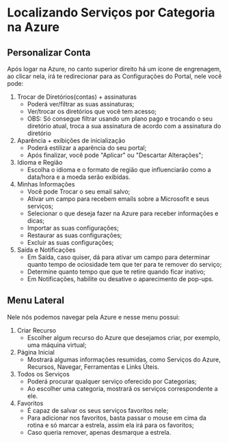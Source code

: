 # Localizando Serviços por Categoria na Azure
## Personalizar Conta
Após logar na Azure, no canto superior direito há um ícone de engrenagem, ao clicar nela, irá te redirecionar para as Configurações do Portal, nele você pode:
1. Trocar de Diretórios(contas) + assinaturas
   - Poderá ver/filtrar as suas assinaturas;
   - Ver/trocar os diretórios que você tem acesso;
   - OBS: Só consegue filtrar usando um plano pago e trocando o seu diretório atual, troca a sua assinatura de acordo com a assinatura do diretório
2. Aparência + exibições de inicialização
   - Poderá estilizar a aparência do seu portal;
   - Após finalizar, você pode "Aplicar" ou "Descartar Alterações";
3. Idioma e Região
   - Escolha o idioma e o formato de região que influenciarão como a data/hora e a moeda serão exibidas.
4. Minhas Informações
   - Você pode Trocar o seu email salvo;
   - Ativar um campo para recebem emails sobre a Microsofit e seus serviços;
   - Selecionar o que deseja fazer na Azure para receber informações e dicas;
   - Importar as suas configurações;
   - Restaurar as suas configurações;
   - Excluir as suas configurações;
5. Saída e Notificações
   - Em Saída, caso quiser, dá para ativar um campo para determinar quanto tempo de ociosidade tem que ter para te remover do serviço;
   - Determine quanto tempo que que te retire quando ficar inativo;
   - Em Notificações, habilite ou desative o aparecimento de pop-ups.

## Menu Lateral
Nele nós podemos navegar pela Azure e nesse menu possui:
1. Criar Recurso
   - Escolher algum recurso do Azure que desejamos criar, por exemplo, uma máquina virtual;
2. Página Inicial
   - Mostrará algumas informações resumidas, como Serviços do Azure, Recursos, Navegar, Ferramentas e Links Úteis.
3. Todos os Serviços
   - Poderá procurar qualquer serviço oferecido por Categorias;
   - Ao escolher uma categoria, mostrará os serviços correspondente a ele.
4. Favoritos
   - É capaz de salvar os seus serviços favoritos nele;
   - Para adicionar nos favoritos, basta passar o mouse em cima da rotina e só marcar a estrela, assim ela irá para os favoritos;
   - Caso queria remover, apenas desmarque a estrela.
